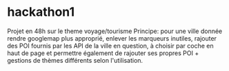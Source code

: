 # hackathon1
Projet en 48h sur le theme voyage/tourisme
Principe: pour une ville donnée rendre googlemap plus approprié, enlever les marqueurs inutiles, rajouter des POI fournis par les API de la ville en question, 
à choisir par coche en haut de page et permettre également de rajouter ses propres POI + gestions de thèmes différents selon l'utilisation.
